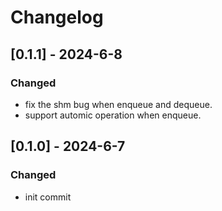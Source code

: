 # Changelog

## [0.1.1] - 2024-6-8
### Changed
- fix the shm bug when enqueue and dequeue.
- support automic operation when enqueue.

## [0.1.0] - 2024-6-7
### Changed
- init commit